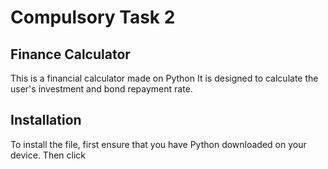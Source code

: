 # Compulsory Task 2 

## Finance Calculator 

This is a financial calculator made on Python
It is designed to calculate the user's investment and bond repayment rate.

## Installation 

To install the file, first ensure that you have Python downloaded on your device. Then click 
